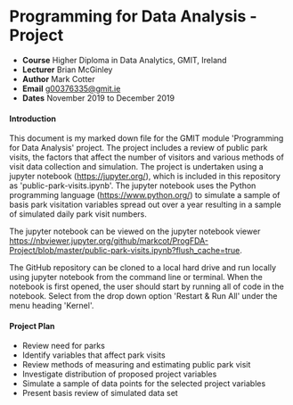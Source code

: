 # Programming for Data Analysis - Project
- **Course** Higher Diploma in Data Analytics, GMIT, Ireland
- **Lecturer** Brian McGinley
- **Author** Mark Cotter
- **Email** g00376335@gmit.ie
- **Dates** November 2019 to December 2019

#### Introduction
This document is my marked down file for the GMIT module 'Programming for Data Analysis' project. The project includes a review of public park visits, the factors that affect the number of visitors and various methods of visit data collection and simulation. The project is undertaken using a jupyter notebook (https://jupyter.org/), which is included in this repository as 'public-park-visits.ipynb'. The jupyter notebook uses the Python programming language (https://www.python.org/) to simulate a sample of basis park visitation variables spread out over a year resulting in a sample of simulated daily park visit numbers.

The jupyter notebook can be viewed on the jupyter notebook viewer https://nbviewer.jupyter.org/github/markcot/ProgFDA-Project/blob/master/public-park-visits.ipynb?flush_cache=true.

The GitHub repository can be cloned to a local hard drive and run locally using jupyter notebook from the command line or terminal. When the notebook is first opened, the user should start by running all of code in the notebook. Select from the drop down option 'Restart & Run All' under the menu heading 'Kernel'.

#### Project Plan

- Review need for parks
- Identify variables that affect park visits
- Review methods of measuring and estimating public park visit
- Investigate distribution of proposed project variables
- Simulate a sample of data points for the selected project variables
- Present basis review of simulated data set